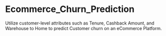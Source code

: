 # Ecommerce_Churn_Prediction
Utilize customer-level attributes such as Tenure, Cashback Amount, and Warehouse to Home to predict Customer churn on an eCommerce Platform.
